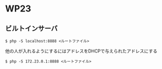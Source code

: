 # WP23

## ビルトインサーバ

```
$ php -S localhost:8888 <ルートファイル>
```

他の人が入れるようにするにはアドレスをDHCPで与えられたアドレスにする

```
$ php -S 172.23.0.1:8888 <ルートファイル>
```